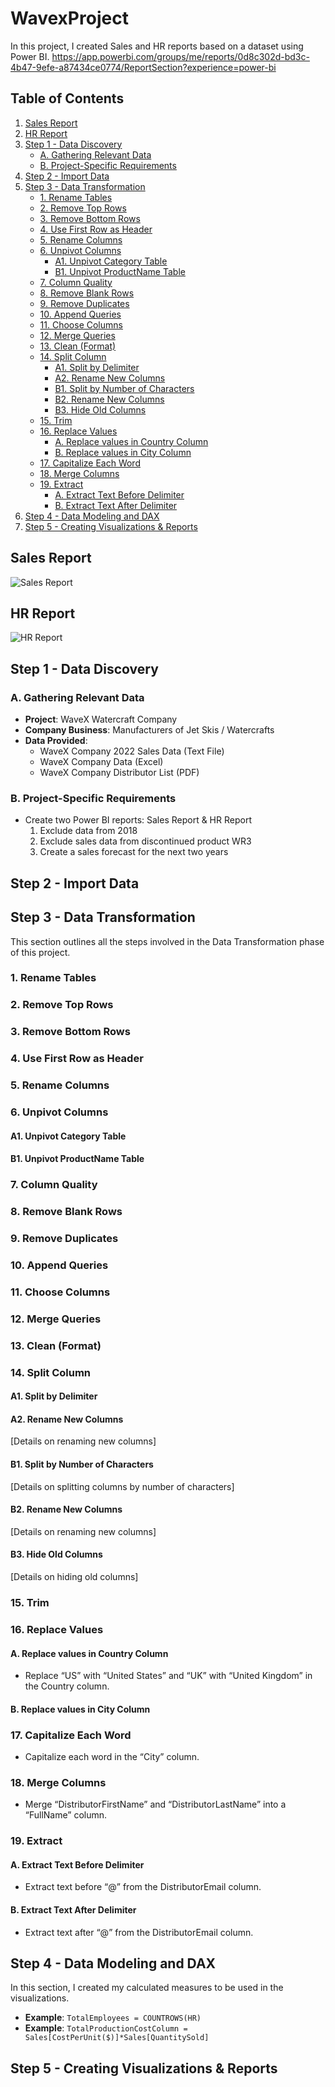 
# WavexProject

In this project, I created Sales and HR reports based on a dataset using Power BI.
https://app.powerbi.com/groups/me/reports/0d8c302d-bd3c-4b47-9efe-a87434ce0774/ReportSection?experience=power-bi

## Table of Contents
1. [Sales Report](#sales-report)
2. [HR Report](#hr-report)
3. [Step 1 - Data Discovery](#step-1---data-discovery)
   - [A. Gathering Relevant Data](#a-gathering-relevant-data)
   - [B. Project-Specific Requirements](#b-project-specific-requirements)
4. [Step 2 - Import Data](#step-2---import-data)
5. [Step 3 - Data Transformation](#step-3---data-transformation)
   - [1. Rename Tables](#1-rename-tables)
   - [2. Remove Top Rows](#2-remove-top-rows)
   - [3. Remove Bottom Rows](#3-remove-bottom-rows)
   - [4. Use First Row as Header](#4-use-first-row-as-header)
   - [5. Rename Columns](#5-rename-columns)
   - [6. Unpivot Columns](#6-unpivot-columns)
     - [A1. Unpivot Category Table](#a1-unpivot-category-table)
     - [B1. Unpivot ProductName Table](#b1-unpivot-productname-table)
   - [7. Column Quality](#7-column-quality)
   - [8. Remove Blank Rows](#8-remove-blank-rows)
   - [9. Remove Duplicates](#9-remove-duplicates)
   - [10. Append Queries](#10-append-queries)
   - [11. Choose Columns](#11-choose-columns)
   - [12. Merge Queries](#12-merge-queries)
   - [13. Clean (Format)](#13-clean-format)
   - [14. Split Column](#14-split-column)
     - [A1. Split by Delimiter](#a1-split-by-delimiter)
     - [A2. Rename New Columns](#a2-rename-new-columns)
     - [B1. Split by Number of Characters](#b1-split-by-number-of-characters)
     - [B2. Rename New Columns](#b2-rename-new-columns)
     - [B3. Hide Old Columns](#b3-hide-old-columns)
   - [15. Trim](#15-trim)
   - [16. Replace Values](#16-replace-values)
     - [A. Replace values in Country Column](#a-replace-values-in-country-column)
     - [B. Replace values in City Column](#b-replace-values-in-city-column)
   - [17. Capitalize Each Word](#17-capitalize-each-word)
   - [18. Merge Columns](#18-merge-columns)
   - [19. Extract](#19-extract)
     - [A. Extract Text Before Delimiter](#a-extract-text-before-delimiter)
     - [B. Extract Text After Delimiter](#b-extract-text-after-delimiter)
6. [Step 4 - Data Modeling and DAX](#step-4---data-modeling-and-dax)
7. [Step 5 - Creating Visualizations & Reports](#step-5---creating-visualizations--reports)

## Sales Report
![Sales Report](https://github.com/user-attachments/assets/f81fc73f-f124-4d74-962f-a94903f2cde7)

## HR Report
![HR Report](https://github.com/user-attachments/assets/84f7bb44-62ce-4ece-961e-39d4c684a78c)

## Step 1 - Data Discovery

### A. Gathering Relevant Data
- **Project**: WaveX Watercraft Company
- **Company Business**: Manufacturers of Jet Skis / Watercrafts
- **Data Provided**:
  - WaveX Company 2022 Sales Data (Text File)
  - WaveX Company Data (Excel)
  - WaveX Company Distributor List (PDF)

### B. Project-Specific Requirements
- Create two Power BI reports: Sales Report & HR Report
  1. Exclude data from 2018
  2. Exclude sales data from discontinued product WR3
  3. Create a sales forecast for the next two years

## Step 2 - Import Data

## Step 3 - Data Transformation
This section outlines all the steps involved in the Data Transformation phase of this project.

### 1. Rename Tables

### 2. Remove Top Rows


### 3. Remove Bottom Rows


### 4. Use First Row as Header


### 5. Rename Columns


### 6. Unpivot Columns
#### A1. Unpivot Category Table

#### B1. Unpivot ProductName Table


### 7. Column Quality


### 8. Remove Blank Rows


### 9. Remove Duplicates


### 10. Append Queries


### 11. Choose Columns


### 12. Merge Queries


### 13. Clean (Format)


### 14. Split Column
#### A1. Split by Delimiter


#### A2. Rename New Columns
[Details on renaming new columns]

#### B1. Split by Number of Characters
[Details on splitting columns by number of characters]

#### B2. Rename New Columns
[Details on renaming new columns]

#### B3. Hide Old Columns
[Details on hiding old columns]

### 15. Trim


### 16. Replace Values
#### A. Replace values in Country Column
- Replace “US” with “United States” and “UK” with “United Kingdom” in the Country column.

#### B. Replace values in City Column


### 17. Capitalize Each Word
- Capitalize each word in the “City” column.

### 18. Merge Columns
- Merge “DistributorFirstName” and “DistributorLastName” into a “FullName” column.

### 19. Extract
#### A. Extract Text Before Delimiter
- Extract text before “@” from the DistributorEmail column.

#### B. Extract Text After Delimiter
- Extract text after “@” from the DistributorEmail column.

## Step 4 - Data Modeling and DAX
In this section, I created my calculated measures to be used in the visualizations.
- **Example**: `TotalEmployees = COUNTROWS(HR)`
- **Example**: `TotalProductionCostColumn = Sales[CostPerUnit($)]*Sales[QuantitySold]`

## Step 5 - Creating Visualizations & Reports

